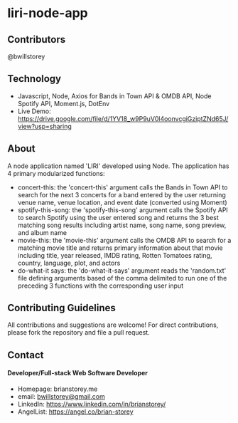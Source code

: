 # liri-node-app

## Contributors
@bwillstorey

## Technology
- Javascript, Node, Axios for Bands in Town API & OMDB API, Node Spotify API, Moment.js, DotEnv
- Live Demo: https://drive.google.com/file/d/1YV18_w9P9uV0l4oonvcgiGziptZNd65J/view?usp=sharing

## About
A node application named 'LIRI' developed using Node. The application has 4 primary modularized functions:
- concert-this: the 'concert-this' argument calls the Bands in Town API to search for the next 3 concerts for a band entered by the user returning venue name, venue location, and event date (converted using Moment)
- spotify-this-song: the 'spotify-this-song' argument calls the Spotify API to search Spotify using the user entered song and returns the 3 best matching song results including artist name, song name, song preview, and album name
- movie-this: the 'movie-this' argument calls the OMDB API to search for a matching movie title and returns primary information about that movie including title, year released, IMDB rating, Rotten Tomatoes rating, country, language, plot, and actors
- do-what-it says: the 'do-what-it-says' argument reads the 'random.txt' file defining arguments based of the comma delimited to run one of the preceding 3 functions with the corresponding user input

## Contributing Guidelines
All contributions and suggestions are welcome! For direct contributions, please fork the repository and file a pull request.

## Contact
#### Developer/Full-stack Web Software Developer
- Homepage: brianstorey.me
- email: bwillstorey@gmail.com
- LinkedIn: https://www.linkedin.com/in/brianstorey/
- AngelList: https://angel.co/brian-storey
